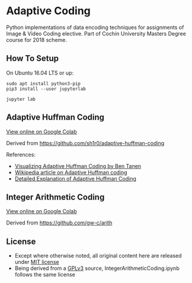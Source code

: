 # Adaptive Coding
Python implementations of data encoding techniques for assignments of Image & Video Coding elective. Part of Cochin University Masters Degree course for 2018 scheme.

## How To Setup
On Ubuntu 16.04 LTS or up:

    sudo apt install python3-pip
    pip3 install --user jupyterlab

    jupyter lab

## Adaptive Huffman Coding
[View online on Google Colab](https://colab.research.google.com/github/HEXcube/DataEncoding/blob/master/AdaptiveHuffmanCoding.ipynb)

Derived from https://github.com/sh1r0/adaptive-huffman-coding

References:
- [Visualizing Adaptive Huffman Coding by Ben Tanen](http://ben-tanen.com/adaptive-huffman/)
- [Wikipedia article on Adaptive Huffman coding](https://en.wikipedia.org/wiki/Adaptive_Huffman_coding)
- [Detailed Explanation of Adaptive Huffman Coding](https://www.youtube.com/watch?v=GMQfg82FyB8)

## Integer Arithmetic Coding
[View online on Google Colab](https://colab.research.google.com/github/HEXcube/DataEncoding/blob/master/IntegerArithmeticCoding.ipynb)

Derived from https://github.com/gw-c/arith

## License
- Except where otherwise noted, all original content here are released under [MIT license](https://opensource.org/licenses/MIT)
- Being derived from a [GPLv3](https://www.gnu.org/licenses/gpl-3.0.en.html) source, IntegerArithmeticCoding.ipynb follows the same license

